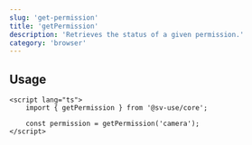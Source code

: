 ```yaml
---
slug: 'get-permission'
title: 'getPermission'
description: 'Retrieves the status of a given permission.'
category: 'browser'
---
```


## Usage

```svelte
<script lang="ts">
	import { getPermission } from '@sv-use/core';

	const permission = getPermission('camera');
</script>
```
